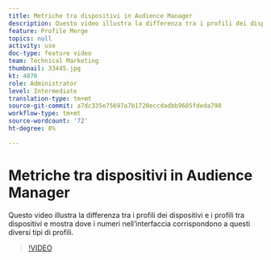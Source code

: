 ```yaml
---
title: Metriche tra dispositivi in Audience Manager
description: Questo video illustra la differenza tra i profili dei dispositivi e i profili tra dispositivi e mostra dove i numeri nell’interfaccia corrispondono a questi diversi tipi di profili.
feature: Profile Merge
topics: null
activity: use
doc-type: feature video
team: Technical Marketing
thumbnail: 33445.jpg
kt: 4876
role: Administrator
level: Intermediate
translation-type: tm+mt
source-git-commit: a7dc335e75697a7b1720eccdadbb9605fdeda798
workflow-type: tm+mt
source-wordcount: '72'
ht-degree: 0%

---
```



# Metriche tra dispositivi in Audience Manager

Questo video illustra la differenza tra i profili dei dispositivi e i profili tra dispositivi e mostra dove i numeri nell’interfaccia corrispondono a questi diversi tipi di profili.

>[!VIDEO](https://video.tv.adobe.com/v/33445/?quality=12)
